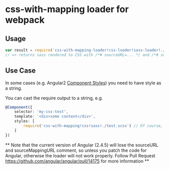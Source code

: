# css-with-mapping loader for webpack

## Usage

```js
var result = require('css-with-mapping-loader!css-loader!sass-loader!./test.scss');
// => returns sass rendered to CSS with /*# sourceURL=... */ and /*# sourceMappingURL=... */.
```

## Use Case

In some cases (e.g. Angular2 [Component Styles](https://angular.io/docs/ts/latest/guide/component-styles.html)) you need to have style as a string.

You can cast the require output to a string, e.g.

```typescript
@Component({
    selector: 'my-css-test',
    template: '<div>some content</div>',
    styles: [
        require('css-with-mapping!css!sass!./test.scss') // Of course, you will certainly configure the loader in the webpack configuration
    ]
})
```

** Note that the current version of Angular (2.4.5) will lose the sourceURL and sourceMappingURL comment, so unless you patch the code for Angular, otherwise the loader will not work properly. Follow Pull Request https://github.com/angular/angular/pull/14175 for more information **